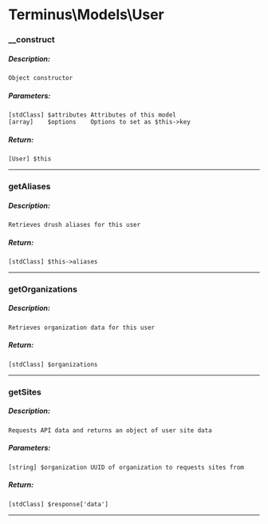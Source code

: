 # Terminus\Models\User

### __construct
##### Description:
    Object constructor

##### Parameters:
    [stdClass] $attributes Attributes of this model
    [array]    $options    Options to set as $this->key

##### Return:
    [User] $this

---

### getAliases
##### Description:
    Retrieves drush aliases for this user

##### Return:
    [stdClass] $this->aliases

---

### getOrganizations
##### Description:
    Retrieves organization data for this user

##### Return:
    [stdClass] $organizations

---

### getSites
##### Description:
    Requests API data and returns an object of user site data

##### Parameters:
    [string] $organization UUID of organization to requests sites from

##### Return:
    [stdClass] $response['data']

---

